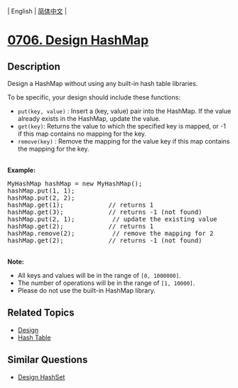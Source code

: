 
| English | [简体中文](README.md) |
# [0706. Design HashMap](https://leetcode-cn.com/problems/design-hashmap/)
## Description
<p>Design a HashMap&nbsp;without using any built-in hash table libraries.</p>

<p>To be specific, your design should include these functions:</p>

<ul>
	<li><code>put(key, value)</code> :&nbsp;Insert a (key, value) pair into the HashMap. If the value already exists in the HashMap, update the value.</li>
	<li><code>get(key)</code>: Returns the value to which the specified key is mapped, or -1 if this map contains no mapping for the key.</li>
	<li><code>remove(key)</code> :&nbsp;Remove the mapping for the value key if this map contains the mapping for the key.</li>
</ul>

<p><br />
<strong>Example:</strong></p>

<pre>
MyHashMap hashMap = new MyHashMap();
hashMap.put(1, 1); &nbsp; &nbsp; &nbsp; &nbsp; &nbsp;
hashMap.put(2, 2); &nbsp; &nbsp; &nbsp; &nbsp; 
hashMap.get(1); &nbsp; &nbsp; &nbsp; &nbsp; &nbsp; &nbsp;// returns 1
hashMap.get(3); &nbsp; &nbsp; &nbsp; &nbsp; &nbsp; &nbsp;// returns -1 (not found)
hashMap.put(2, 1); &nbsp; &nbsp; &nbsp; &nbsp; &nbsp;// update the existing value
hashMap.get(2); &nbsp; &nbsp; &nbsp; &nbsp; &nbsp; &nbsp;// returns 1 
hashMap.remove(2); &nbsp; &nbsp; &nbsp; &nbsp; &nbsp;// remove the mapping for 2
hashMap.get(2); &nbsp; &nbsp; &nbsp; &nbsp; &nbsp; &nbsp;// returns -1 (not found) 
</pre>

<p><br />
<strong>Note:</strong></p>

<ul>
	<li>All keys and values will be in the range of <code>[0, 1000000]</code>.</li>
	<li>The number of operations will be in the range of&nbsp;<code>[1, 10000]</code>.</li>
	<li>Please do not use the built-in HashMap library.</li>
</ul>

## Related Topics
- [Design](https://leetcode-cn.com/tag/design)
- [Hash Table](https://leetcode-cn.com/tag/hash-table)
## Similar Questions
- [Design HashSet](../design-hashset/README_EN.md)
